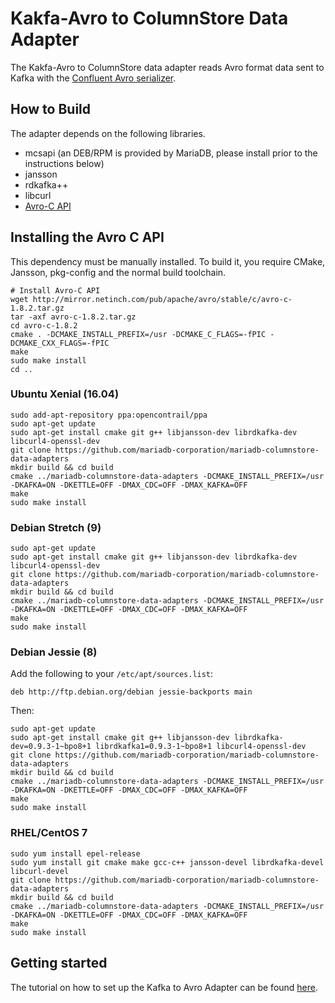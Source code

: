 # Kakfa-Avro to ColumnStore Data Adapter

The Kakfa-Avro to ColumnStore data adapter reads Avro format data sent to Kafka with the
[Confluent Avro serializer](https://docs.confluent.io/current/schema-registry/docs/serializer-formatter.html).

## How to Build

The adapter depends on the following libraries.

* mcsapi (an DEB/RPM is provided by MariaDB, please install prior to the instructions below)
* jansson
* rdkafka++
* libcurl
* [Avro-C API](https://avro.apache.org/docs/1.8.1/api/c/index.html)

## Installing the Avro C API

This dependency must be manually installed. To build it, you require CMake, Jansson, pkg-config
and the normal build toolchain.

```
# Install Avro-C API
wget http://mirror.netinch.com/pub/apache/avro/stable/c/avro-c-1.8.2.tar.gz
tar -axf avro-c-1.8.2.tar.gz
cd avro-c-1.8.2
cmake . -DCMAKE_INSTALL_PREFIX=/usr -DCMAKE_C_FLAGS=-fPIC -DCMAKE_CXX_FLAGS=-fPIC
make
sudo make install
cd ..
```

### Ubuntu Xenial (16.04)

```
sudo add-apt-repository ppa:opencontrail/ppa
sudo apt-get update
sudo apt-get install cmake git g++ libjansson-dev librdkafka-dev libcurl4-openssl-dev
git clone https://github.com/mariadb-corporation/mariadb-columnstore-data-adapters
mkdir build && cd build
cmake ../mariadb-columnstore-data-adapters -DCMAKE_INSTALL_PREFIX=/usr -DKAFKA=ON -DKETTLE=OFF -DMAX_CDC=OFF -DMAX_KAFKA=OFF
make
sudo make install
```

### Debian Stretch (9)

```
sudo apt-get update
sudo apt-get install cmake git g++ libjansson-dev librdkafka-dev libcurl4-openssl-dev
git clone https://github.com/mariadb-corporation/mariadb-columnstore-data-adapters
mkdir build && cd build
cmake ../mariadb-columnstore-data-adapters -DCMAKE_INSTALL_PREFIX=/usr -DKAFKA=ON -DKETTLE=OFF -DMAX_CDC=OFF -DMAX_KAFKA=OFF
make
sudo make install
```

### Debian Jessie (8)

Add the following to your `/etc/apt/sources.list`:

```
deb http://ftp.debian.org/debian jessie-backports main
```

Then:

```
sudo apt-get update
sudo apt-get install cmake git g++ libjansson-dev librdkafka-dev=0.9.3-1~bpo8+1 librdkafka1=0.9.3-1~bpo8+1 libcurl4-openssl-dev
git clone https://github.com/mariadb-corporation/mariadb-columnstore-data-adapters
mkdir build && cd build
cmake ../mariadb-columnstore-data-adapters -DCMAKE_INSTALL_PREFIX=/usr -DKAFKA=ON -DKETTLE=OFF -DMAX_CDC=OFF -DMAX_KAFKA=OFF
make
sudo make install
```

### RHEL/CentOS 7

```
sudo yum install epel-release
sudo yum install git cmake make gcc-c++ jansson-devel librdkafka-devel libcurl-devel
git clone https://github.com/mariadb-corporation/mariadb-columnstore-data-adapters
mkdir build && cd build
cmake ../mariadb-columnstore-data-adapters -DCMAKE_INSTALL_PREFIX=/usr -DKAFKA=ON -DKETTLE=OFF -DMAX_CDC=OFF -DMAX_KAFKA=OFF
make
sudo make install
```

## Getting started

The tutorial on how to set up the Kafka to Avro Adapter can be found [here](./doc/Tutorial.md).
